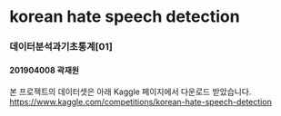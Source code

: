 # korean hate speech detection

### 데이터분석과기초통계[01]

#### 201904008 곽재원

본 프로젝트의 데이터셋은 아래 Kaggle 페이지에서 다운로드 받았습니다.
https://www.kaggle.com/competitions/korean-hate-speech-detection
